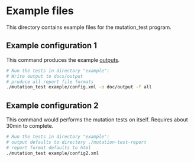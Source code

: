 # Example files

This directory contains example files for the mutation_test program.

## Example configuration 1

This command produces the example [outputs](https://domohuhn.github.io/mutation-test/output/config-report.html).
```bash
# Run the tests in directory "example":
# Write output to docs/output
# pruduce all report file formats
./mutation_test example/config.xml -o doc/output -f all
```

## Example configuration 2

This command would performs the mutation tests on itself. Requires about 30min to complete.
```bash
# Run the tests in directory "example":
# output defaults to directory ./mutation-test-report
# report format defaults to html
./mutation_test example/config2.xml
```
